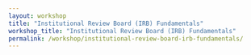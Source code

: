 ```yaml
---
layout: workshop
title: "Institutional Review Board (IRB) Fundamentals"
workshop_title: "Institutional Review Board (IRB) Fundamentals"
permalink: /workshop/institutional-review-board-irb-fundamentals/
---
```

